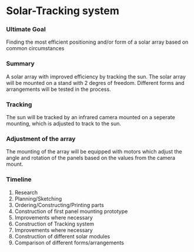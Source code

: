 # Solar-Tracking system #

### Ultimate Goal ###
Finding the most efficient positioning and/or form of a solar array based on common circumstances 

### Summary ###
A solar array with improved efficiency by tracking the sun. The solar array will be mounted on a stand with 2 degres of freedom. Different forms and arrangements will be tested in the process.

### Tracking ###
The sun will be tracked by an infrared camera mounted on a seperate mounting, which is adjusted to track to the sun.

### Adjustment of the array ###
The mounting of the array will be equipped with motors which adjust the angle and rotation of the panels based on the values from the camera mount.

### Timeline ###
1. Research
2. Planning/Sketching
3. Ordering/Constructing/Printing parts
4. Construction of first panel mounting prototype
5. Improvements where necessary
6. Construction of Tracking system
7. Improvements where necessary
8. Construction of different solar modules
9. Comparison of different forms/arrangements